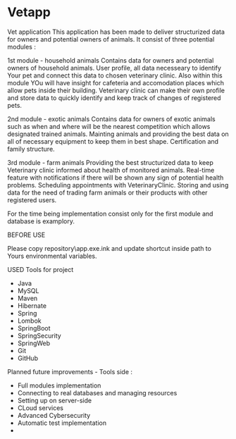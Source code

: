 # Vetapp
Vet application
This application has been made to deliver structurized data for owners and potential owners of animals.
It consist of three potential modules :

1st module - household animals
Contains data for owners and potential owners of household animals. User profile, all data necesseary to identify Your pet and connect this data to chosen veterinary clinic.
Also within this module YOu will have insight for cafeteria and accomodation places which allow pets inside their building.
Veterinary clinic can make their own profile and store data to quickly identify and keep track of changes of registered pets.

2nd module - exotic animals
Contains data for owners of exotic animals such as when and where will be the nearest competition which allows designated trained animals. 
Mainting animals and providing the best data on all of necessary equipment to keep them in best shape.
Certification and family structure.

3rd module - farm animals
Providing the best structurized data to keep Veterinary clinic informed about health of monitored animals.
Real-time feature with notifications if there will be shown any sign of potential health problems.
Scheduling appointments with VeterinaryClinic.
Storing and using data for the need of trading farm animals or their products with other registered users.

For the time being implementation consist only for the first module and database is examplory.

BEFORE USE

Please copy repository\app.exe.ink and update shortcut inside path to Yours environmental variables.

USED Tools for project 

- Java
- MySQL
- Maven
- Hibernate
- Spring
- Lombok
- SpringBoot
- SpringSecurity
- SpringWeb
- Git
- GitHub

Planned future improvements - Tools side :

- Full modules implementation
- Connecting to real databases and managing resources
- Setting up on server-side
- CLoud services
- Advanced Cybersecurity
- Automatic test implementation
- 
